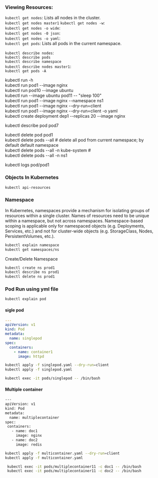 
### Viewing Resources:
`kubectl get nodes`: Lists all nodes in the cluster. <br>
`kubectl get nodes master1`
`kubectl get nodes -w`:  <br>
`kubectl get nodes -o wide`:  <br>
`kubectl get nodes -0 json`:   <br>
`kubectl get nodes -o yaml`:  <br>
`kubectl get pods`: Lists all pods in the current namespace.  <br>

`kubectl describe nodes`: <br>
`kubectl describe pods`  <br>
`kubectl describe namespace`  <br>
`kubectl describe nodes master1`: <br>
`kubectl get pods -A` <br>


kubectl run -h  <br>
kubectl run pod1 --image nginx  <br>
kubectl run pod10 --image ubuntu  <br>
kubectl run --image ubuntu pod11 -- "sleep 100"  <br>
kubectl run pod1 --image nginx --namespace ns1  <br>
kubectl run pod1 --image nginx --dry-run=client  <br>
kubectl run pod1 --image nginx --dry-run=client -o yaml  <br>
kubectl create deployment dep1 --replicas 20 --image nginx <br>


kubectl describe pod pod7  <br>

kubectl delete pod pod1  <br>
kubectl delete pods --all  # delete all pod from current namespace; by default default namespace  <br>
kubectl delete pods --all -n kube-system #   <br>
kubectl delete pods --all -n ns1  <br>


kubectl logs pod/pod1  <br>


### Objects In Kubernetes
```bash
kubectl api-resources
```

### Namespace 
In Kubernetes, namespaces provide a mechanism for isolating groups of resources within a single cluster. Names of resources need to be unique within a namespace, but not across namespaces. Namespace-based scoping is applicable only for namespaced objects (e.g. Deployments, Services, etc.) and not for cluster-wide objects (e.g. StorageClass, Nodes, PersistentVolumes, etc.).
```bash
kubectl explain namespace
kubectl get namespaces/ns
```
Create/Delete Namespace
```bash
kubectl create ns prod1
kubectl describe ns prod1
kubectl delete ns prod1
```


### Pod Run using yml file 
```bash
kubectl explain pod
```

#### sigle pod
```yml
---
apiVersion: v1
kind: Pod
metadata:
  name: singlepod
spec:
  containers:
    - name: container1
      image: httpd
```
```bash
kubectl apply -f singlepod.yaml --dry-run=client
kubectl apply -f singlepod.yaml
```
```bash
kubectl exec -it pods/singlepod -- /bin/bash
```

#### Multiple container
```bash
---
apiVersion: v1
kind: Pod
metadata:
  name: multiplecontainer
spec:
 containers:
   - name: doc1
     image: nginx
   - name: doc2
     image: redis
```
```bash
kubectl apply -f multicontainer.yaml --dry-run=client
kubectl apply -f multicontainer.yaml
```
```bash
 kubectl exec -it pods/multiplecontainer11 -c doc1 -- /bin/bash
 kubectl exec -it pods/multiplecontainer11 -c doc2 -- /bin/bash
```











